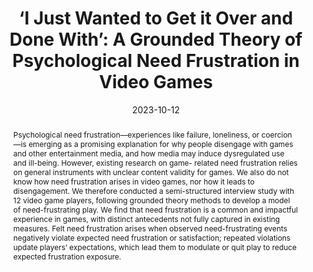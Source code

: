 ---
title: "‘I Just Wanted to Get it Over and Done With’: A Grounded Theory of Psychological Need Frustration in Video Games"
date: 2023-10-12
publishDate: 2023-10-12
authors: ["Nick Ballou", "Sebastian Deterding"]
publication_types: ["1"]
author_notes:
- "That's me!"
abstract: "Psychological need frustration—experiences like failure, loneliness, or coercion—is emerging as a promising explanation for why people disengage with games and other entertainment media, and how media may induce dysregulated use and ill-being. However, existing research on game- related need frustration relies on general instruments with unclear content validity for games. We also do not know how need frustration arises in video games, nor how it leads to disengagement. We therefore conducted a semi-structured interview study with 12 video game players, following grounded theory methods to develop a model of need-frustrating play. We find that need frustration is a common and impactful experience in games, with distinct antecedents not fully captured in existing measures. Felt need frustration arises when observed need-frustrating events negatively violate expected need frustration or satisfaction; repeated violations update players’ expectations, which lead them to modulate or quit play to reduce expected frustration exposure."
featured: true
publication: "*CHI Play '23*"
links:
  - icon_pack: ai
    icon: closed-access
    name: Publisher Version
    url: 'https://doi.org/10.1145/3611028'
  - icon_pack: ai
    icon: open-access
    name: Preprint
    url: 'https://doi.org/10.31234/osf.io/zehgr'
  - icon_pack: ai
    icon: osf
    name: Data
    url: 'https://osf.io/mwpqc/'

---